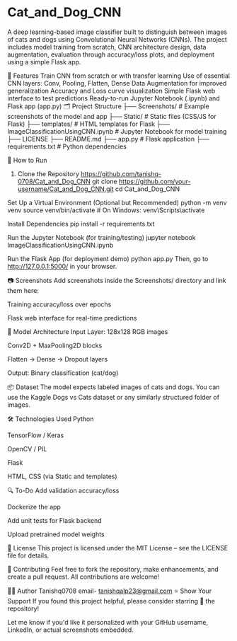 # Cat_and_Dog_CNN
A deep learning-based image classifier built to distinguish between images of cats and dogs using Convolutional Neural Networks (CNNs). The project includes model training from scratch, CNN architecture design, data augmentation, evaluation through accuracy/loss plots, and deployment using a simple Flask app.

🚀 Features
Train CNN from scratch or with transfer learning
Use of essential CNN layers: Conv, Pooling, Flatten, Dense
Data Augmentation for improved generalization
Accuracy and Loss curve visualization
Simple Flask web interface to test predictions
Ready-to-run Jupyter Notebook (.ipynb) and Flask app (app.py)
🗂 Project Structure
├── Screenshots/ # Example screenshots of the model and app ├── Static/ # Static files (CSS/JS for Flask) ├── templates/ # HTML templates for Flask ├── ImageClassificationUsingCNN.ipynb # Jupyter Notebook for model training ├── LICENSE ├── README.md ├── app.py # Flask application ├── requirements.txt # Python dependencies


🧪 How to Run
1. Clone the Repository https://github.com/tanishq-0708/Cat_and_Dog_CNN
git clone https://github.com/your-username/Cat_and_Dog_CNN.git cd Cat_and_Dog_CNN

Set Up a Virtual Environment (Optional but Recommended) python -m venv venv source venv/bin/activate # On Windows: venv\Scripts\activate

Install Dependencies pip install -r requirements.txt

Run the Jupyter Notebook (for training/testing) jupyter notebook ImageClassificationUsingCNN.ipynb

Run the Flask App (for deployment demo) python app.py Then, go to http://127.0.0.1:5000/ in your browser.

📷 Screenshots Add screenshots inside the Screenshots/ directory and link them here:

Training accuracy/loss over epochs

Flask web interface for real-time predictions

🧠 Model Architecture Input Layer: 128x128 RGB images

Conv2D + MaxPooling2D blocks

Flatten → Dense → Dropout layers

Output: Binary classification (cat/dog)

📦 Dataset The model expects labeled images of cats and dogs. You can use the Kaggle Dogs vs Cats dataset or any similarly structured folder of images.

🛠 Technologies Used Python

TensorFlow / Keras

OpenCV / PIL

Flask

HTML, CSS (via Static and templates)

🔍 To-Do Add validation accuracy/loss

Dockerize the app

Add unit tests for Flask backend

Upload pretrained model weights

📄 License This project is licensed under the MIT License – see the LICENSE file for details.

🤝 Contributing Feel free to fork the repository, make enhancements, and create a pull request. All contributions are welcome!

🙋‍♂ Author Tanishq0708 email- tanishqalp23@gmail.com
⭐ Show Your Support If you found this project helpful, please consider starring 🌟 the repository!

Let me know if you'd like it personalized with your GitHub username, LinkedIn, or actual screenshots embedded.
